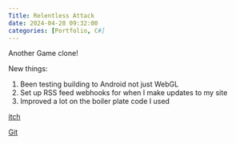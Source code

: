 ```yaml
---
Title: Relentless Attack
date: 2024-04-28 09:32:00
categories: [Portfolio, C#]
---
```

Another Game clone!

New things:
1. Been testing building to Android not just WebGL
2. Set up RSS feed webhooks for when I make updates to my site
3. Improved a lot on the boiler plate code I used

[itch](https://connory97.itch.io/relentlessattack)

[Git](https://github.com/ConnorY97/RelentlessAttack)